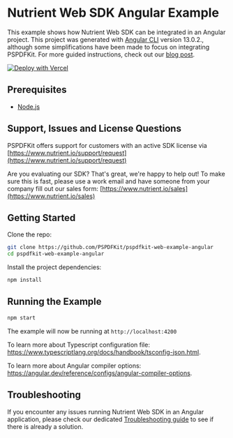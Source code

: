 # Nutrient Web SDK Angular Example

This example shows how Nutrient Web SDK can be integrated in an Angular project. This project was generated with [Angular CLI](https://github.com/angular/angular-cli) version 13.0.2., although some simplifications have been made to focus on integrating PSPDFKit. For more guided instructions, check out our [blog post](https://www.nutrient.io/blog/2021/how-to-build-an-angular-pdf-viewer/).

[![Deploy with Vercel](https://vercel.com/button)](https://vercel.com/new/clone?repository-url=https%3A%2F%2Fgithub.com%2FPSPDFKit%2Fnutrient-examples%2Ftree%2Fmain%2Fexamples%2Fangular)

## Prerequisites

- [Node.js](https://nodejs.org)

## Support, Issues and License Questions

PSPDFKit offers support for customers with an active SDK license via [https://www.nutrient.io/support/request](https://www.nutrient.io/support/request)

Are you evaluating our SDK? That's great, we're happy to help out! To make sure this is fast, please use a work email and have someone from your company fill out our sales form: [https://www.nutrient.io/sales](https://www.nutrient.io/sales)

## Getting Started

Clone the repo:

```bash
git clone https://github.com/PSPDFKit/pspdfkit-web-example-angular
cd pspdfkit-web-example-angular
```

Install the project dependencies:

```bash
npm install
```

## Running the Example

```bash
npm start
```

The example will now be running at `http://localhost:4200`

To learn more about Typescript configuration file: https://www.typescriptlang.org/docs/handbook/tsconfig-json.html.

To learn more about Angular compiler options: https://angular.dev/reference/configs/angular-compiler-options.

## Troubleshooting

If you encounter any issues running Nutrient Web SDK in an Angular application, please check our dedicated [Troubleshooting guide](https://www.nutrient.io/guides/web/current/troubleshooting/common-issues) to see if there is already a solution.
